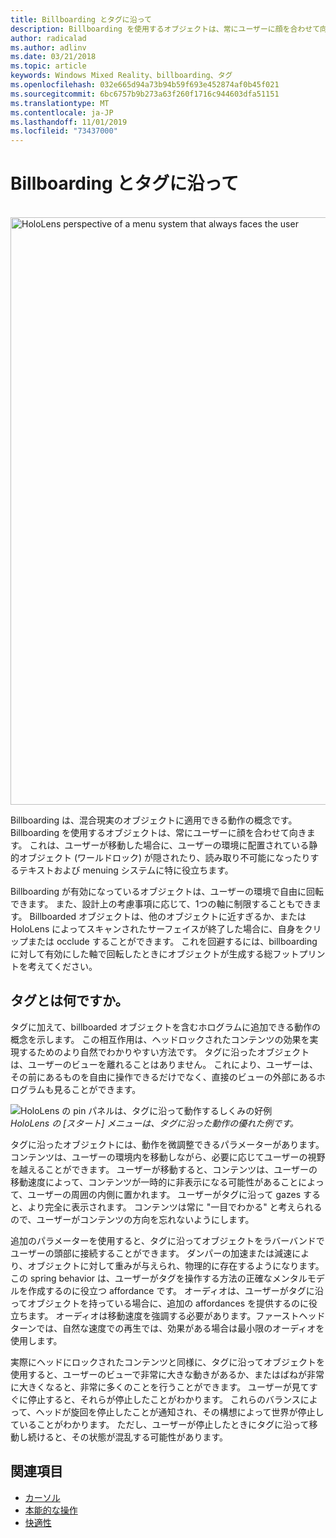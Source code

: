 ```yaml
---
title: Billboarding とタグに沿って
description: Billboarding を使用するオブジェクトは、常にユーザーに顔を合わせて向きます。
author: radicalad
ms.author: adlinv
ms.date: 03/21/2018
ms.topic: article
keywords: Windows Mixed Reality、billboarding、タグ
ms.openlocfilehash: 032e665d94a73b94b59f693e452874af0b45f021
ms.sourcegitcommit: 6bc6757b9b273a63f260f1716c944603dfa51151
ms.translationtype: MT
ms.contentlocale: ja-JP
ms.lasthandoff: 11/01/2019
ms.locfileid: "73437000"
---
```

# <a name="billboarding-and-tag-along"></a>Billboarding とタグに沿って

<br>

<img src="images/billboarding-fragments.gif" alt="HoloLens perspective of a menu system that always faces the user" width="940px">

Billboarding は、混合現実のオブジェクトに適用できる動作の概念です。 Billboarding を使用するオブジェクトは、常にユーザーに顔を合わせて向きます。 これは、ユーザーが移動した場合に、ユーザーの環境に配置されている静的オブジェクト (ワールドロック) が隠されたり、読み取り不可能になったりするテキストおよび menuing システムに特に役立ちます。

Billboarding が有効になっているオブジェクトは、ユーザーの環境で自由に回転できます。 また、設計上の考慮事項に応じて、1つの軸に制限することもできます。 Billboarded オブジェクトは、他のオブジェクトに近すぎるか、または HoloLens によってスキャンされたサーフェイスが終了した場合に、自身をクリップまたは occlude することができます。 これを回避するには、billboarding に対して有効にした軸で回転したときにオブジェクトが生成する総フットプリントを考えてください。

## <a name="what-is-a-tag-along"></a>タグとは何ですか。

タグに加えて、billboarded オブジェクトを含むホログラムに追加できる動作の概念を示します。 この相互作用は、ヘッドロックされたコンテンツの効果を実現するためのより自然でわかりやすい方法です。 タグに沿ったオブジェクトは、ユーザーのビューを離れることはありません。 これにより、ユーザーは、その前にあるものを自由に操作できるだけでなく、直接のビューの外部にあるホログラムも見ることができます。

![HoloLens の pin パネルは、タグに沿って動作するしくみの好例](images/tagalong-1000px.jpg)<br>
*HoloLens の [スタート] メニューは、タグに沿った動作の優れた例です。*

タグに沿ったオブジェクトには、動作を微調整できるパラメーターがあります。 コンテンツは、ユーザーの環境内を移動しながら、必要に応じてユーザーの視野を越えることができます。 ユーザーが移動すると、コンテンツは、ユーザーの移動速度によって、コンテンツが一時的に非表示になる可能性があることによって、ユーザーの周囲の内側に置かれます。 ユーザーがタグに沿って gazes すると、より完全に表示されます。 コンテンツは常に "一目でわかる" と考えられるので、ユーザーがコンテンツの方向を忘れないようにします。

追加のパラメーターを使用すると、タグに沿ってオブジェクトをラバーバンドでユーザーの頭部に接続することができます。 ダンパーの加速または減速により、オブジェクトに対して重みが与えられ、物理的に存在するようになります。 この spring behavior は、ユーザーがタグを操作する方法の正確なメンタルモデルを作成するのに役立つ affordance です。 オーディオは、ユーザーがタグに沿ってオブジェクトを持っている場合に、追加の affordances を提供するのに役立ちます。 オーディオは移動速度を強調する必要があります。ファーストヘッドターンでは、自然な速度での再生では、効果がある場合は最小限のオーディオを使用します。

実際にヘッドにロックされたコンテンツと同様に、タグに沿ってオブジェクトを使用すると、ユーザーのビューで非常に大きな動きがあるか、またはばねが非常に大きくなると、非常に多くのことを行うことができます。 ユーザーが見てすぐに停止すると、それらが停止したことがわかります。 これらのバランスによって、ヘッドが旋回を停止したことが通知され、その構想によって世界が停止していることがわかります。 ただし、ユーザーが停止したときにタグに沿って移動し続けると、その状態が混乱する可能性があります。

## <a name="see-also"></a>関連項目
* [カーソル](cursors.md)
* [本能的な操作](interaction-fundamentals.md)
* [快適性](comfort.md)
